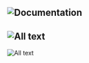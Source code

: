 ![Documentation](https://lastsprint.dev/CoreNetKit/Docs/swift_output/badge.svg)
---
![All text](Docs/HeaderN.svg)
---
![All text](Docs/NodeKitHeader.svg)

